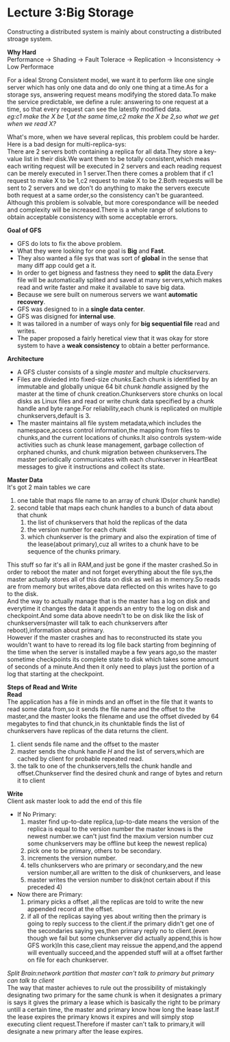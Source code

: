 # Lecture 3:Big Storage
Constructing a distributed system is mainly about constructing a distributed stroage system.

**Why Hard**\
Performance -> Shading -> Fault Tolerace -> Replication -> Inconsistency -> Low Performace

For a ideal Strong Consistent model, we want it to perform like one single server which has only one data and do only one thing at a time.As for a storage sys, answering request means modifying the stored data.To make the service predictable, we define a rule: answering to one request at a time, so that every request can see the latestly modified data.\
*eg:c1 make the X be 1,at the same time,c2 make the X be 2,so what we get when we read X?*

What's more, when we have several replicas, this problem could be harder.\
Here is a bad design for multi-replica-sys:\
There are 2 servers both containing a replica for all data.They store a key-value list in their disk.We want them to be totally consistent,which meas each writing request will be executed in 2 servers and each reading request can be merely executed in 1 server.Then there comes a problem that if c1 request to make X to be 1,c2 request to make X to be 2.Both requests will be sent to 2 servers and we don't do anything to make the servers execute both request at a same order,so the consistency can't be guaranteed.\
Although this problem is solvable, but more corespondance will be needed and complexity will be increased.There is a whole range of solutions to obtain acceptable consistency with some acceptable errors.

**Goal of GFS**
* GFS do lots to fix the above problem.
* What they were looking for one goal is **Big** and **Fast**.
* They also wanted a file sys that was sort of **global** in the sense that many diff app could get a it.
* In order to get bigness and fastness they need to **split** the data.Every file will be automatically splited and saved at many servers,which makes read and write faster and make it available to save big data.
* Because we sere built on numerous servers we want **automatic recovery**.
* GFS was designed to in a **single data center**.
* GFS was disigned for **internal use**.
* It was tailored in a number of ways only for **big sequential file** read and writes.
* The paper proposed a fairly heretical view that it was okay for store system to have a **weak consistency** to obtain a better performance.

**Architecture**
* A GFS cluster consists of a single *master* and multple *chuckservers*.
* Files are divieded into fixed-size *chunks*.Each chunk is identified by an immutable and globally unique 64 bit *chunk handle* assigned by the master at the time of chunk creation.Chunkservers store chunks on local disks as Linux files and read or write chunk data specified by a chunk handle and byte range.For reliability,each chunk is replicated on multiple chunkservers,default is 3.
* The master maintains all file system metadata,which includes the namespace,access control information,the mapping from files to chunks,and the current locations of chunks.It also controls system-wide activities such as chunk lease management, garbage collection of orphaned chunks, and chunk migration between chunkservers.The master periodically communicates with each chunkserver in HeartBeat messages to give it instructions and collect its state.

**Master Data**\
It's got 2 main tables we care
1. one table that maps file name to an array of chunk IDs(or chunk handle)
2. second table that maps each chunk handles to a bunch of data about that chunk
   1. the list of chunkservers that hold the replicas of the data
   2. the version number for each chunk
   3. which chunkserver is the primary and also the expiration of time of the lease(about primary),cuz all writes to a chunk have to be sequence of the chunks primary.
   
This stuff so far it's all in RAM,and just be gone if the master crashed.So in order to reboot the mater and not forget everything about the file sys,the master actually stores all of this data on disk as well as in memory.So reads are from memory but writes,above data reflected on this writes have to go to the disk.\
And the way to actually manage that is the master has a log on disk and everytime it changes the data it appends an entry to the log on disk and checkpoint.And some data above needn't to be on disk like the lisk of chunkservers(master will talk to each chunkservers after reboot),information about primary.\
However if the master crashes and has to reconstructed its state you wouldn't want to have to reread its log file back starting from beginning of the time when the server is installed maybe a few years ago,so the master sometime checkpoints its complete state to disk which takes some amount of seconds of a minute.And then it only need to plays just the portion of a log that starting at the checkpoint.

**Steps of Read and Write**\
**Read**\
The application has a file in minds and an offset in the file that it wants to read some data from,so it sends the file name and the offset to the master,and the master looks the filename and use the offset diveded by 64 megabytes to find that chunck,in its chunktable finds the list of chunkservers have replicas of the data returns the client.
1. client sends file name and the offset to the master 
2. master sends the chunk handle *H* and the list of servers,which are cached by client for probable repeated read.
3. the talk to one of the chunkservers,tells the chunk handle and offset.Chunkserver find the desired chunk and range of bytes and return it to client

**Write**\
Client ask master look to add the end of this file
* If No Primary:
  1. master find up-to-date replica,(up-to-date means the version of the replica is equal to the version number the master knows is the newest number.we can't just find the maxium version number cuz some chunkservers may be offline but keep the newest replica)
  2. pick one to be primary, others to be secondary.
  3. increments the version number.
  4. tells chunkservers who are primary or secondary,and the new version number,all are written to the disk of chunkservers, and lease
  5. master writes the version number to disk(not certain about if this preceded 4)
* Now there are Primary:
  1. primary picks a offset ,all the replicas are told to write the new appended record at the offset.
  2. if all of the replicas saying yes about writing then the primary is going to reply success to the client.if the primary didn't get one of the secondaries saying yes,then primary reply no to client.(even though we fail but some chunkserver did actually append,this is how GFS work)In this case,client may reissue the append,and the append will eventually succeed,and the appended stuff will at a offset farther on file for each chunkserver.
 
*Split Brain:network partition that master can't talk to primary but primary can talk to client*\
The way that master achieves to rule out the prossibility of mistakingly designating two primary for the same chunk is when it designates a primary is says it gives the primary a lease which is basically the right to be primary untill a certain time, the master and primary know how long the lease last.If the lease expires the primary knows it expires and will simply stop executing client request.Therefore if master can't talk to primary,it will designate a new primary after the lease expires.









